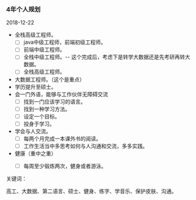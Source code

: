 ### 4年个人规划

2018-12-22

* 全栈高级工程师。
  * [ ] java中级工程师，前端初级工程师。
  * [ ] 前端中级工程师。
  * [ ] 全栈中级工程师。-- 这个完成后，考虑下是转学大数据还是先考研再转大数据。
  * [ ] 全栈高级工程师。
* 大数据工程师。（这个是重点）
* 学历提升至硕士。
* 会一门外语，能够与工作伙伴无障碍交流
  - [ ] 找到一门应该学习的语言。
  - [ ] 找到一种学习方法。
  - [ ] 设定一个目标。
  - [ ] 投身于学习。
* 学会与人交流。
  - [ ] 每两个月完成一本课外书的阅读。
  - [ ] 工作生活当中多思考如何与人沟通和交流，多多实践。
* 健康（重中之重）
  - [ ] 每周至少锻炼两次，健身或者游泳。



关键词：

高工、大数据、第二语言、硕士、健身、练字、学音乐、保护皮肤、沟通。